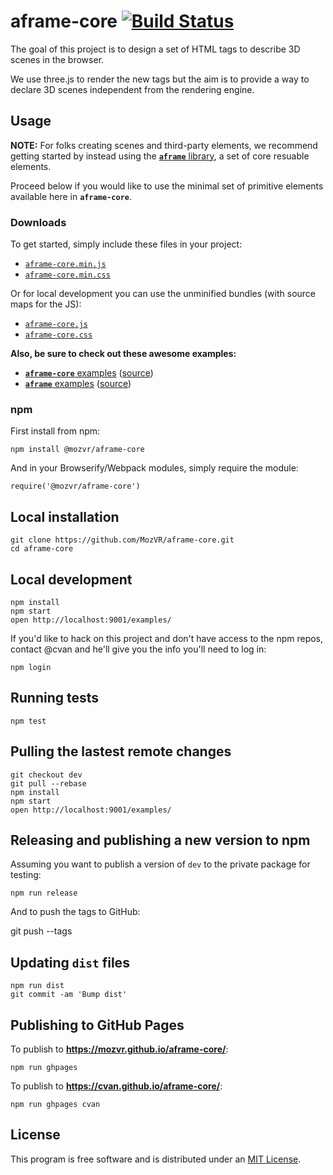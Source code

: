 # aframe-core [![Build Status](https://magnum.travis-ci.com/MozVR/aframe-core.svg?token=65kfkjdCsqTSnqx7qtHg&branch=dev)](https://magnum.travis-ci.com/MozVR/aframe-core)

The goal of this project is to design a set of HTML tags to describe 3D scenes in the browser.

We use three.js to render the new tags but the aim is to provide a way to declare 3D scenes independent from the rendering engine.


## Usage

__NOTE:__ For folks creating scenes and third-party elements, we recommend getting started by instead using the [__`aframe`__ library](https://github.com/MozVR/aframe), a set of core resuable elements.

Proceed below if you would like to use the minimal set of primitive elements available here in __`aframe-core`__.

### Downloads

To get started, simply include these files in your project:

* [`aframe-core.min.js`](dist/aframe-core.min.js)
* [`aframe-core.min.css`](dist/aframe-core.min.css)

Or for local development you can use the unminified bundles (with source maps for the JS):

* [`aframe-core.js`](dist/aframe-core.js)
* [`aframe-core.css`](dist/aframe-core.css)

__Also, be sure to check out these awesome examples:__

* [__`aframe-core`__ examples](http://mozvr.github.io/aframe-core/examples/) ([source](https://github.com/MozVR/aframe-core/tree/master/examples/))
* [__`aframe`__ examples](http://mozvr.github.io/aframe/examples/) ([source](https://github.com/MozVR/aframe/tree/master/examples/))

### npm

First install from npm:

    npm install @mozvr/aframe-core

And in your Browserify/Webpack modules, simply require the module:

    require('@mozvr/aframe-core')

## Local installation

    git clone https://github.com/MozVR/aframe-core.git
    cd aframe-core

## Local development

    npm install
    npm start
    open http://localhost:9001/examples/

If you'd like to hack on this project and don't have access to the npm repos, contact @cvan and he'll give you the info you'll need to log in:

    npm login

## Running tests

    npm test

## Pulling the lastest remote changes

    git checkout dev
    git pull --rebase
    npm install
    npm start
    open http://localhost:9001/examples/

## Releasing and publishing a new version to npm

Assuming you want to publish a version of `dev` to the private package for testing:

    npm run release

And to push the tags to GitHub:

   git push --tags

## Updating `dist` files

    npm run dist
    git commit -am 'Bump dist'

## Publishing to GitHub Pages

To publish to __https://mozvr.github.io/aframe-core/__:

    npm run ghpages

To publish to __https://cvan.github.io/aframe-core/__:

    npm run ghpages cvan


## License

This program is free software and is distributed under an [MIT License](LICENSE).
